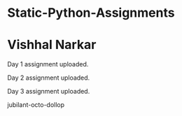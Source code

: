 # Static-Python-Assignments

# Vishhal Narkar

Day 1 assignment uploaded. 

Day 2 assignment uploaded.

Day 3 assignment uploaded.



jubilant-octo-dollop 